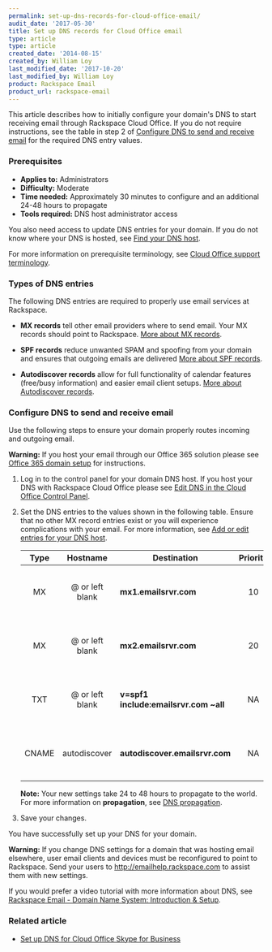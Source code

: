 ```yaml
---
permalink: set-up-dns-records-for-cloud-office-email/
audit_date: '2017-05-30'
title: Set up DNS records for Cloud Office email
type: article
type: article
created_date: '2014-08-15'
created_by: William Loy
last_modified_date: '2017-10-20'
last_modified_by: William Loy
product: Rackspace Email
product_url: rackspace-email
---
```


This article describes how to initially configure your domain's DNS to start receiving email through Rackspace Cloud Office. If you do not require instructions, see the table in step 2 of [Configure DNS to send and receive email](#configure-dns-to-send-and-receive-email) for the required DNS entry values.

### Prerequisites

- **Applies to:** Administrators
- **Difficulty:** Moderate
- **Time needed:** Approximately 30 minutes to configure and an additional 24-48 hours to propagate
- **Tools required:** DNS host administrator access

You also need access to update DNS entries for your domain. If you do not know where your DNS is hosted, see [Find your DNS host](/how-to/find-dns-host).

For more information on prerequisite terminology, see [Cloud Office support terminology](/how-to/cloud-office-support-terminology).

### Types of DNS entries

The following DNS entries are required to properly use email services at Rackspace.

- **MX records** tell other email providers where to send email. Your MX records should point to Rackspace. [More about MX records](/how-to/dns-record-definitions#mx-record).

- **SPF records** reduce unwanted SPAM and spoofing from your domain and ensures that outgoing emails are delivered [More about SPF records](/how-to/dns-record-definitions#txt-record).

- **Autodiscover records** allow for full functionality of calendar features (free/busy information) and easier email client setups. [More about Autodiscover records](/how-to/dns-record-definitions#cname-record).

### Configure DNS to send and receive email

Use the following steps to ensure your domain properly routes incoming and outgoing email.

**Warning:** If you host your email through our Office 365 solution please see [Office 365 domain setup](/how-to/add-a-domain-in-office-365/) for instructions.

1. Log in to the control panel for your domain DNS host. If you host your DNS with Rackspace Cloud Office please see [Edit DNS in the Cloud Office Control Panel](/how-to/edit-dns-in-the-cloud-office-control-panel).

2. Set the DNS entries to the values shown in the following table. Ensure that no other MX record entries exist or you will experience complications with your email. For more information, see [Add or edit entries for your DNS host](/how-to/find-dns-host#add-or-edit-entries-for-your-dns-host).

   | Type | Hostname | Destination | Priority | TTL |
   | :---: | :---: | --- | :---: | :---: |
   | MX | @ or left blank | **mx1.emailsrvr.com** | 10 | 3600 seconds or lowest allowed |
   | MX | @ or left blank | **mx2.emailsrvr.com** | 20 | 3600 seconds or lowest allowed |   
   | TXT | @ or left blank | **v=spf1 include:emailsrvr.com ~all** | NA | 3600 seconds or lowest allowed |
   | CNAME | autodiscover | **autodiscover.emailsrvr.com** | NA | 3600 seconds or lowest allowed |

    **Note:** Your new settings take 24 to 48 hours to propagate to the world. For more information on **propagation**, see [DNS propagation](/how-to/dns-record-definitions#dns-propagation).

3. Save your changes.

You have successfully set up your DNS for your domain.

**Warning:** If you change DNS settings for a domain that was hosting email elsewhere, user email clients and devices must be reconfigured to point to Rackspace. Send your users to <http://emailhelp.rackspace.com> to assist them with new settings.


If you would prefer a video tutorial with more information about DNS, see [Rackspace Email - Domain Name System: Introduction & Setup](https://emailhelp.rackspace.com/l/dns-introduction-and-setup).

### Related article

- [Set up DNS for Cloud Office Skype for Business](/how-to/set-up-dns-records-for-cloud-office-skype-for-business)

